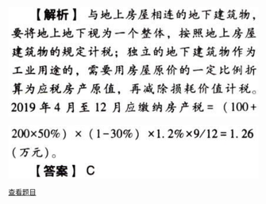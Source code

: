 ![](db211d0329a19624679d48bb3a5826b1.png)

![](b9824d27a6c10724338174237e5f776e.png)

[查看题目](../房产税.本章真题.md#6-题目)

